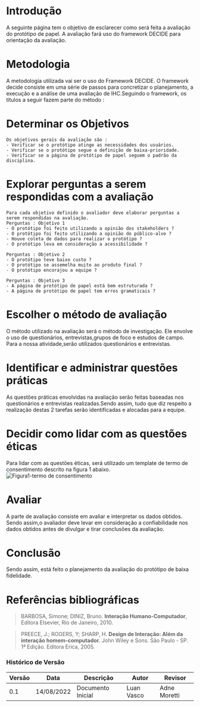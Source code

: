 # Introdução
A seguinte página tem o objetivo de esclarecer como será feita a avaliação do protótipo de papel. A avaliação fará uso do framework DECIDE para orientação da avaliação.

# Metodologia 
A metodologia utilizada vai ser o uso do Framework DECIDE. O framework decide consiste em uma série de passos para concretizar o planejamento, a execução e a análise de uma avaliação de IHC.Seguindo o framework, os títulos a seguir fazem parte do método : 

# Determinar os Objetivos 
    Os objetivos gerais da avaliação são : 
    - Verificar se o protótipo atinge as necessidades dos usuários.
    - Verificar se o protótipo segue a definição de baixa-prioridade.
    - Verificar se a página de protótipo de papel seguem o padrão da disciplina.

# Explorar perguntas a serem respondidas com a avaliação
    Para cada objetivo definido o avaliador deve elaborar perguntas a serem respondidas na avaliação.
    Perguntas : Objetivo 1
    - O protótipo foi feito utilizando a opinião dos stakeholders ?
    - O protótipo foi feito utilizando a opinião do público-alvo ?
    - Houve coleta de dados para realizar o protótipo ?
    - O protótipo leva em consideração a acessibilidade ?

    Perguntas : Objetivo 2
    - O protótipo teve baixo custo ? 
    - O protótipo se assemelha muito ao produto final ?
    - O protótipo encorajou a equipe ?

    Perguntas : Objetivo 3
    - A página de protótipo de papel está bem estruturada ?
    - A página de protótipo de papel tem erros gramaticais ?

# Escolher o método de avaliação 
O método utilizado na avaliação será o método de investigação. Ele envolve o uso de questionários, entrevistas,grupos de foco e estudos de campo. Para a nossa atividade,serão utilizados questionários e entrevistas.

# Identificar e administrar questões práticas 
As questões práticas envolvidas na avaliação serão feitas baseadas nos questionários e entrevistas realizadas.Sendo assim, tudo que diz respeito a realização destas 2 tarefas serão identificadas e alocadas para a equipe.

# Decidir como lidar com as questões éticas
Para lidar com as questões éticas, será utilizado um template de termo de consentimento descrito na figura 1 abaixo.
![Figura1-termo de consentimento](https://user-images.githubusercontent.com/67024690/185247240-2807d861-a1fc-4ced-a233-b4ee866a5b8b.png)

# Avaliar 
A parte de avaliação consiste em avaliar e interpretar os dados obtidos. Sendo assim,o avaliador deve levar em consideração a confiabilidade nos dados obtidos antes de divulgar e tirar conclusões da avaliação.


# Conclusão 
Sendo assim, está feito o planejamento da avaliação do protótipo de baixa fidelidade.

# Referências bibliográficas 
>BARBOSA, Simone; DINIZ, Bruno. **Interação Humano-Computador**, Editora Elsevier, Rio de Janeiro, 2010.

>PREECE, J.; ROGERS, Y; SHARP, H. **Design de Interação: Além da interação homem-computador.** John Wiley e Sons. São Paulo - SP. 1ª Edição. Editora Erica, 2005.

### Histórico de Versão

| Versão | Data | Descrição | Autor | Revisor |
|--------|------|-----------|-------|---------|
| 0.1 | 14/08/2022 | Documento Inicial | Luan Vasco | Adne Moretti |
